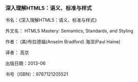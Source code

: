 ### 深入理解HTML5：语义、标准与样式

书名：《深入理解HTML5：语义、标准与样式》

外文名： HTML5 Mastery: Semantics, Standards, and Styling

作者： (美)布拉德福(Anselm Bradford)    海涅(Paul Haine)   

译者： 高京

出版日期：2013-06

书号（ISBN）：9787121205521